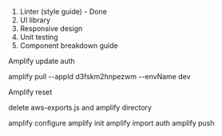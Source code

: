 1. Linter (style guide) - Done
2. UI library
3. Responsive design
4. Unit testing
5. Component breakdown guide

Amplify update auth

amplify pull --appId d3fskm2hnpezwm --envName dev

Amplify reset

delete aws-exports.js and amplify directory

amplify configure
amplify init
amplify import auth
amplify push
